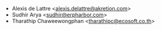 - Alexis de Lattre \<<alexis.delattre@akretion.com>\>
- Sudhir Arya \<<sudhir@erpharbor.com>\>
- Tharathip Chaweewongphan \<<tharathipc@ecosoft.co.th>\>
